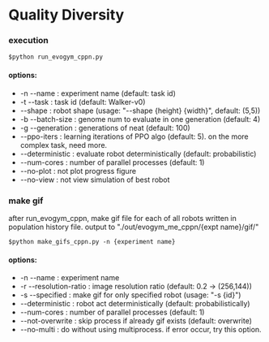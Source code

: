 # Quality Diversity

### execution
```
$python run_evogym_cppn.py
```
#### options:
- -n --name       : experiment name (default: task id)
- -t --task       : task id (default: Walker-v0)
- --shape         : robot shape (usage: "--shape {height} {width}", default: (5,5))
- -b --batch-size : genome num to evaluate in one generation (default: 4)
- -g --generation : generations of neat (default: 100)
- --ppo-iters     : learning iterations of PPO algo (default: 5). on the more complex task, need more.
- --deterministic : evaluate robot deterministically (default: probabilistic)
- --num-cores     : number of parallel processes (default: 1)
- --no-plot       : not plot progress figure
- --no-view       : not view simulation of best robot

### make gif
after run_evogym_cppn, make gif file for each of all robots written in population history file.
output to "./out/evogym_me_cppn/{expt name}/gif/"
```
$python make_gifs_cppn.py -n {experiment name}
```
#### options:
- -n --name             : experiment name
- -r --resolution-ratio : image resolution ratio (default: 0.2 -> (256,144))
- -s --specified        : make gif for only specified robot (usage: "-s {id}")
- --deterministic       : robot act deterministically (default: probabilistically)
- --num-cores           : number of parallel processes (default: 1)
- --not-overwrite       : skip process if already gif exists (default: overwrite)
- --no-multi            : do without using multiprocess. if error occur, try this option.
